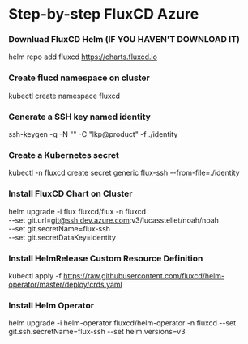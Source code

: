 # Step-by-step FluxCD Azure 

### Downluad FluxCD Helm (IF YOU HAVEN'T DOWNLOAD IT)
helm repo add fluxcd https://charts.fluxcd.io

### Create flucd namespace on cluster
kubectl create namespace fluxcd

### Generate a SSH key named identity
ssh-keygen -q -N "" -C "lkp@product" -f ./identity 

### Create a Kubernetes secret
kubectl -n fluxcd create secret generic flux-ssh --from-file=./identity

### Install FluxCD Chart on Cluster
helm upgrade -i flux fluxcd/flux -n fluxcd \
--set git.url=git@ssh.dev.azure.com:v3/lucasstellet/noah/noah \
--set git.secretName=flux-ssh \
--set git.secretDataKey=identity 

### Install HelmRelease Custom Resource Definition 
kubectl apply -f https://raw.githubusercontent.com/fluxcd/helm-operator/master/deploy/crds.yaml

### Install Helm Operator
helm upgrade -i helm-operator fluxcd/helm-operator -n fluxcd --set git.ssh.secretName=flux-ssh --set helm.versions=v3

<!-- helm upgrade -i helm-operator fluxcd/helm-operator -n fluxcd --set git.ssh.secretName=flux-git-deploy --set configureRepositories.enable=true --set configureRepositories.repositories[0].name=noah --set configureRepositories.repositories[0].url=https://dev.azure.com/lucasstellet/_git/noah  --set configureRepositories.repositories[0].username=lucas.stellet@linkapi.com.br --set configureRepositories.repositories[0].password=28E:vsnh.rdfQYk --set helm.versions=v3 -->



